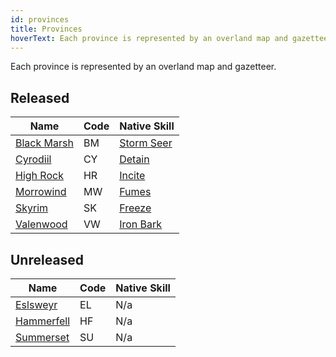 ```yaml
---
id: provinces
title: Provinces
hoverText: Each province is represented by an overland map and gazetteer.
---
```


Each province is represented by an overland map and gazetteer.

## Released

| Name                                                | Code | Native Skill                                                      |
| --------------------------------------------------- | ---- | ----------------------------------------------------------------- |
| [Black Marsh](/docs/campaign/provinces/black-marsh) | BM   | [Storm Seer](/docs/battles/enemy-skills/native-skills/storm-seer) |
| [Cyrodiil](/docs/campaign/provinces/cyrodiil)       | CY   | [Detain](/docs/battles/enemy-skills/native-skills/detain)         |
| [High Rock](/docs/campaign/provinces/high-rock)     | HR   | [Incite](/docs/battles/enemy-skills/native-skills/incite)         |
| [Morrowind](/docs/campaign/provinces/morrowind)     | MW   | [Fumes](/docs/battles/enemy-skills/native-skills/fumes)           |
| [Skyrim](/docs/campaign/provinces/skyrim)           | SK   | [Freeze](/docs/battles/enemy-skills/native-skills/freeze)         |
| [Valenwood](/docs/campaign/provinces/valenwood)     | VW   | [Iron Bark](/docs/battles/enemy-skills/native-skills/iron-bark)   |

## Unreleased

| Name                                                         | Code | Native Skill |
| ------------------------------------------------------------ | ---- | ------------ |
| [Eslsweyr](/docs/campaign/provinces/unreleased/elsweyr)      | EL   | N/a          |
| [Hammerfell](/docs/campaign/provinces/unreleased/hammerfell) | HF   | N/a          |
| [Summerset](/docs/campaign/provinces/unreleased/summerset)   | SU   | N/a          |
